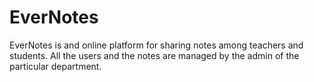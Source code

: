 # EverNotes
EverNotes is and online platform for sharing notes among teachers and students. All the users and the notes are managed by the admin of the
particular department.


